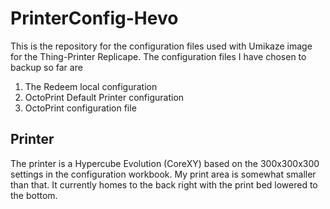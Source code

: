 # PrinterConfig-Hevo

This is the repository for the configuration files used with Umikaze image for 
the Thing-Printer Replicape.  The configuration files I have chosen to backup so far
are
1. The Redeem local configuration
2. OctoPrint Default Printer configuration
3. OctoPrint configuration file

## Printer
The printer is a Hypercube Evolution (CoreXY) based on the 300x300x300 settings in the configuration
workbook.  My print area is somewhat smaller than that.  It currently homes to the back right
with the print bed lowered to the bottom.

